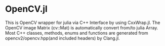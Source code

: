 # OpenCV.jl

This is OpenCV wrapper for julia via C++ Interface by using CxxWrap.jl.
The OpenCV image Matrix (cv::Mat) is automatically convert from/to julia Array.
Most C++ classes, methods, enums and functions are generated from opencv2/opencv.hpp(and included headers) by Clang.jl.
